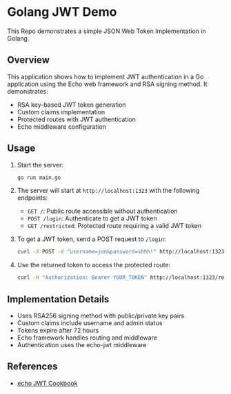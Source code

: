 # Golang JWT Demo

This Repo demonstrates a simple JSON Web Token Implementation in Golang.

## Overview

This application shows how to implement JWT authentication in a Go application using the Echo web framework and RSA signing method. It demonstrates:

- RSA key-based JWT token generation
- Custom claims implementation
- Protected routes with JWT authentication
- Echo middleware configuration

## Usage

1. Start the server:

   ```bash
   go run main.go
   ```

2. The server will start at `http://localhost:1323` with the following endpoints:

   - `GET /`: Public route accessible without authentication
   - `POST /login`: Authenticate to get a JWT token
   - `GET /restricted`: Protected route requiring a valid JWT token

3. To get a JWT token, send a POST request to `/login`:

   ```bash
   curl -X POST -d "username=jon&password=shhh!" http://localhost:1323/login
   ```

4. Use the returned token to access the protected route:

   ```bash
   curl -H "Authorization: Bearer YOUR_TOKEN" http://localhost:1323/restricted
   ```

## Implementation Details

- Uses RSA256 signing method with public/private key pairs
- Custom claims include username and admin status
- Tokens expire after 72 hours
- Echo framework handles routing and middleware
- Authentication uses the echo-jwt middleware

## References

- [echo JWT Cookbook](https://echo.labstack.com/docs/cookbook/jwt)
